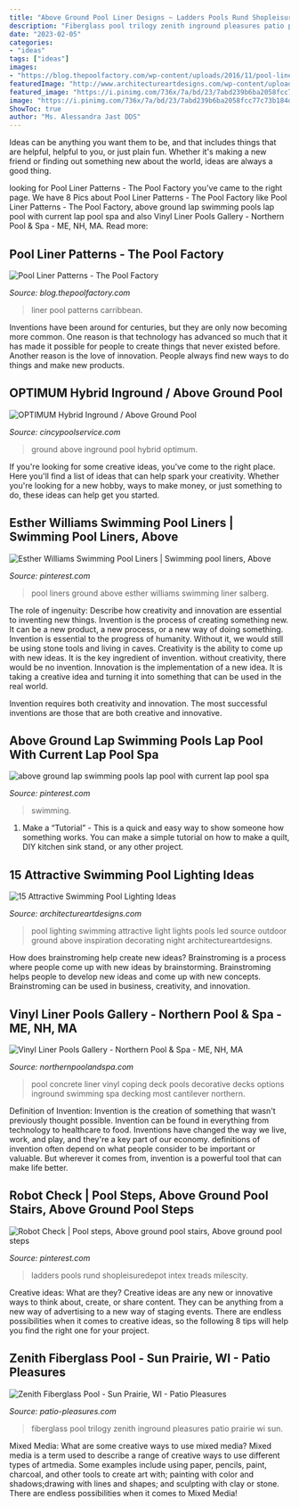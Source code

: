 ```yaml
---
title: "Above Ground Pool Liner Designs ~ Ladders Pools Rund Shopleisuredepot Intex Treads Milescity"
description: "Fiberglass pool trilogy zenith inground pleasures patio prairie wi sun"
date: "2023-02-05"
categories:
- "ideas"
tags: ["ideas"]
images:
- "https://blog.thepoolfactory.com/wp-content/uploads/2016/11/pool-liner-carribbean-6-1024x768.jpg"
featuredImage: "http://www.architectureartdesigns.com/wp-content/uploads/2015/09/3.jpg"
featured_image: "https://i.pinimg.com/736x/7a/bd/23/7abd239b6ba2058fcc77c73b184d787b.jpg"
image: "https://i.pinimg.com/736x/7a/bd/23/7abd239b6ba2058fcc77c73b184d787b.jpg"
ShowToc: true
author: "Ms. Alessandra Jast DDS"
---
```



Ideas can be anything you want them to be, and that includes things that are helpful, helpful to you, or just plain fun. Whether it's making a new friend or finding out something new about the world, ideas are always a good thing.

	

		
looking for Pool Liner Patterns - The Pool Factory you've came to the right page. We have 8 Pics about Pool Liner Patterns - The Pool Factory like Pool Liner Patterns - The Pool Factory, above ground lap swimming pools lap pool with current lap pool spa and also Vinyl Liner Pools Gallery - Northern Pool &amp; Spa - ME, NH, MA. Read more:
		
    
## Pool Liner Patterns - The Pool Factory

<img loading=lazy src="https://blog.thepoolfactory.com/wp-content/uploads/2016/11/pool-liner-carribbean-6-1024x768.jpg" onerror="this.onerror=null;this.src='https://tse4.mm.bing.net/th?id=OIP.ml87bFN0CQaDfUS_eI7AdwHaFj&amp;pid=15.1';" alt="Pool Liner Patterns - The Pool Factory">

_Source: blog.thepoolfactory.com_

>liner pool patterns carribbean. 

	

Inventions have been around for centuries, but they are only now becoming more common. One reason is that technology has advanced so much that it has made it possible for people to create things that never existed before. Another reason is the love of innovation. People always find new ways to do things and make new products.

    
## OPTIMUM Hybrid Inground / Above Ground Pool

<img loading=lazy src="https://www.cincypoolservice.com/uploads/1/1/8/0/118030070/s303296003940463625_p6_i6_w960.jpeg" onerror="this.onerror=null;this.src='https://tse3.mm.bing.net/th?id=OIP.2yNawKLzXMGPzjwtt44hpQHaHa&amp;pid=15.1';" alt="OPTIMUM Hybrid Inground / Above Ground Pool">

_Source: cincypoolservice.com_

>ground above inground pool hybrid optimum. 

	

If you're looking for some creative ideas, you've come to the right place. Here you'll find a list of ideas that can help spark your creativity. Whether you're looking for a new hobby, ways to make money, or just something to do, these ideas can help get you started.

    
## Esther Williams Swimming Pool Liners | Swimming Pool Liners, Above

<img loading=lazy src="https://i.pinimg.com/736x/db/d6/c5/dbd6c5c3c7f8a9e1ee6974fc9a5d13b6.jpg" onerror="this.onerror=null;this.src='https://tse3.mm.bing.net/th?id=OIP.Yi8AdxnhRPBuXwyY2J35BQAAAA&amp;pid=15.1';" alt="Esther Williams Swimming Pool Liners | Swimming pool liners, Above">

_Source: pinterest.com_

>pool liners ground above esther williams swimming liner salberg. 

	

The role of ingenuity: Describe how creativity and innovation are essential to inventing new things.
Invention is the process of creating something new. It can be a new product, a new process, or a new way of doing something. Invention is essential to the progress of humanity. Without it, we would still be using stone tools and living in caves.
Creativity is the ability to come up with new ideas. It is the key ingredient of invention. without creativity, there would be no invention. Innovation is the implementation of a new idea. It is taking a creative idea and turning it into something that can be used in the real world.

Invention requires both creativity and innovation. The most successful inventions are those that are both creative and innovative.

    
## Above Ground Lap Swimming Pools Lap Pool With Current Lap Pool Spa

<img loading=lazy src="https://i.pinimg.com/736x/7a/bd/23/7abd239b6ba2058fcc77c73b184d787b.jpg" onerror="this.onerror=null;this.src='https://tse4.mm.bing.net/th?id=OIP.56ZrspD1kxLVEqjt-QwOXAHaKo&amp;pid=15.1';" alt="above ground lap swimming pools lap pool with current lap pool spa">

_Source: pinterest.com_

>swimming. 

	

1. Make a “Tutorial” - This is a quick and easy way to show someone how something works. You can make a simple tutorial on how to make a quilt, DIY kitchen sink stand, or any other project. 

    
## 15 Attractive Swimming Pool Lighting Ideas

<img loading=lazy src="http://www.architectureartdesigns.com/wp-content/uploads/2015/09/3.jpg" onerror="this.onerror=null;this.src='https://tse1.mm.bing.net/th?id=OIP.QhWO-MgdA_3GP3z_hMIXsAHaFM&amp;pid=15.1';" alt="15 Attractive Swimming Pool Lighting Ideas">

_Source: architectureartdesigns.com_

>pool lighting swimming attractive light lights pools led source outdoor ground above inspiration decorating night architectureartdesigns. 

	

How does brainstroming help create new ideas?
Brainstroming is a process where people come up with new ideas by brainstorming. Brainstroming helps people to develop new ideas and come up with new concepts. Brainstroming can be used in business, creativity, and innovation.

    
## Vinyl Liner Pools Gallery - Northern Pool &amp; Spa - ME, NH, MA

<img loading=lazy src="http://northernpoolandspa.com/me/wp-content/uploads/Vinyl-Liner-Pool-14.jpg" onerror="this.onerror=null;this.src='https://tse4.mm.bing.net/th?id=OIP.NUO09RcqiMAh0f8c2b2f3QHaE7&amp;pid=15.1';" alt="Vinyl Liner Pools Gallery - Northern Pool &amp; Spa - ME, NH, MA">

_Source: northernpoolandspa.com_

>pool concrete liner vinyl coping deck pools decorative decks options inground swimming spa decking most cantilever northern. 

	

Definition of Invention:
Invention is the creation of something that wasn't previously thought possible. Invention can be found in everything from technology to healthcare to food. Inventions have changed the way we live, work, and play, and they're a key part of our economy. definitions of invention often depend on what people consider to be important or valuable. But wherever it comes from, invention is a powerful tool that can make life better.

    
## Robot Check | Pool Steps, Above Ground Pool Stairs, Above Ground Pool Steps

<img loading=lazy src="https://i.pinimg.com/736x/f3/fa/83/f3fa8304eebb8af47168462f1efb3750--stair-ladder-pool-ladder.jpg" onerror="this.onerror=null;this.src='https://tse4.mm.bing.net/th?id=OIP.UTWlpPli93miv30B469x7QHaKW&amp;pid=15.1';" alt="Robot Check | Pool steps, Above ground pool stairs, Above ground pool steps">

_Source: pinterest.com_

>ladders pools rund shopleisuredepot intex treads milescity. 

	

Creative ideas: What are they?
Creative ideas are any new or innovative ways to think about, create, or share content. They can be anything from a new way of advertising to a new way of staging events. There are endless possibilities when it comes to creative ideas, so the following 8 tips will help you find the right one for your project.

    
## Zenith Fiberglass Pool - Sun Prairie, WI - Patio Pleasures

<img loading=lazy src="https://www.patio-pleasures.com/wp-content/uploads/2016/08/Pink-Fiberglass-6.jpg" onerror="this.onerror=null;this.src='https://tse4.mm.bing.net/th?id=OIP.q_kIxDf0gxj8RNM531fTcQHaEa&amp;pid=15.1';" alt="Zenith Fiberglass Pool - Sun Prairie, WI - Patio Pleasures">

_Source: patio-pleasures.com_

>fiberglass pool trilogy zenith inground pleasures patio prairie wi sun. 

	

Mixed Media: What are some creative ways to use mixed media?
Mixed media is a term used to describe a range of creative ways to use different types of artmedia. Some examples include using paper, pencils, paint, charcoal, and other tools to create art with; painting with color and shadows;drawing with lines and shapes; and sculpting with clay or stone. There are endless possibilities when it comes to Mixed Media!

